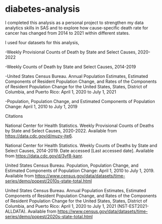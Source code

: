 # diabetes-analysis
I completed this analysis as a personal project to strengthen my data analytics skills in SAS and to explore how cause-specific death rate for cancer has changed from 2014 to 2021 within different states.

I used four datasets for this analysis,

-Weekly Provisional Counts of Death by State and Select Causes, 2020-2022

-Weekly Counts of Death by State and Select Causes, 2014-2019

-United States Census Bureau. Annual Population Estimates, Estimated Components of Resident Population Change, and Rates of the Components of Resident Population Change for the United States, States, District of Columbia, and Puerto Rico: April 1, 2020 to July 1, 2021

-Population, Population Change, and Estimated Components of Population Change: April 1, 2010 to July 1, 2019

Citations

National Center for Health Statistics. Weekly Provisional Counts of Deaths by State and Select Causes, 2020-2022. Available from https://data.cdc.gov/d/muzy-jte6.

National Center for Health Statistics. Weekly Counts of Deaths by State and Select Causes, 2014-2019. Date accessed [Last accessed date]. Available from https://data.cdc.gov/d/3yf8-kanr.

United States Census Bureau. Population, Population Change, and Estimated Components of Population Change: April 1, 2010 to July 1, 2019. Available from https://www.census.gov/data/datasets/time-series/demo/popest/2010s-state-total.html

United States Census Bureau. Annual Population Estimates, Estimated Components of Resident Population Change, and Rates of the Components of Resident Population Change for the United States, States, District of Columbia, and Puerto Rico: April 1, 2020 to July 1, 2021 (NST-EST2021-ALLDATA). Available from https://www.census.gov/data/datasets/time-series/demo/popest/2020s-state-total.html
